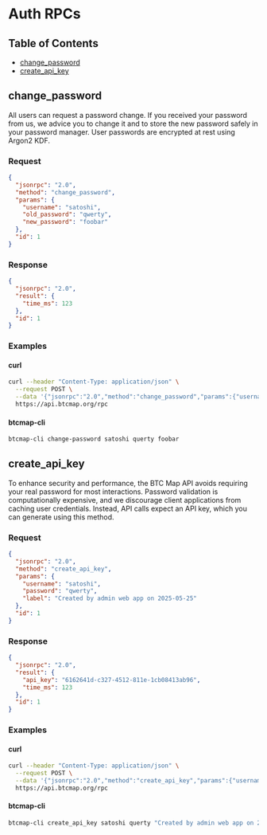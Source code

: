 # Auth RPCs

## Table of Contents

- [change_password](#change_password)
- [create_api_key](#create_api_key)

## change_password

All users can request a password change. If you received your password from us, we advice you to change it and to store the new password safely in your password manager. User passwords are encrypted at rest using Argon2 KDF.

### Request

```json
{
  "jsonrpc": "2.0",
  "method": "change_password",
  "params": {
    "username": "satoshi",
    "old_password": "qwerty",
    "new_password": "foobar"
  },
  "id": 1
}
```

### Response

```json
{
  "jsonrpc": "2.0",
  "result": {
    "time_ms": 123
  },
  "id": 1
}
```

### Examples

#### curl

```bash
curl --header "Content-Type: application/json" \
  --request POST \
  --data '{"jsonrpc":"2.0","method":"change_password","params":{"username":"satoshi","old_password":"qwerty","new_password":"foobar"},"id":1}' \
  https://api.btcmap.org/rpc
```

#### btcmap-cli

```bash
btcmap-cli change-password satoshi querty foobar
```

## create_api_key

To enhance security and performance, the BTC Map API avoids requiring your real password for most interactions. Password validation is computationally expensive, and we discourage client applications from caching user credentials. Instead, API calls expect an API key, which you can generate using this method.

### Request

```json
{
  "jsonrpc": "2.0",
  "method": "create_api_key",
  "params": {
    "username": "satoshi",
    "password": "qwerty",
    "label": "Created by admin web app on 2025-05-25"
  },
  "id": 1
}
```

### Response

```json
{
  "jsonrpc": "2.0",
  "result": {
    "api_key": "6162641d-c327-4512-811e-1cb08413ab96",
    "time_ms": 123
  },
  "id": 1
}
```

### Examples

#### curl

```bash
curl --header "Content-Type: application/json" \
  --request POST \
  --data '{"jsonrpc":"2.0","method":"create_api_key","params":{"username":"satoshi","password":"qwerty","label":"Created by admin web app on 2025-05-25"},"id":1}' \
  https://api.btcmap.org/rpc
```

#### btcmap-cli

```bash
btcmap-cli create_api_key satoshi querty "Created by admin web app on 2025-05-25"
```
